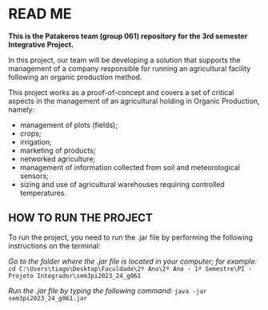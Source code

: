 # READ ME

**This is the Patakeros team (group 061) repository for the 3rd semester Integrative Project.**

In this project, our team will be developing a solution that supports the management of a company responsible for running an agricultural facility following an organic production method.

This project works as a proof-of-concept and covers a set of critical aspects in the management of an agricultural holding in Organic Production, namely:
* management of plots (fields);
* crops;
* irrigation;
* marketing of products;
* networked agriculture;
* management of information collected from soil and meteorological sensors;
* sizing and use of agricultural warehouses requiring controlled temperatures.

## HOW TO RUN THE PROJECT ##

To run the project, you need to run the .jar file by performing the following instructions on the terminal:

*Go to the folder where the .jar file is located in your computer; for example:*
```cd C:\Users\tiago\Desktop\Faculdade\2º Ano\2º Ano - 1º Semestre\PI - Projeto Integrador\sem3pi2023_24_g061```

*Run the .jar file by typing the following command:*
```java -jar sem3pi2023_24_g061.jar```